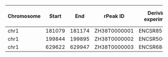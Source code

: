 


| Chromosome | Start | End | rPeak ID | Deriving experiment | Strand | High density start | High density end | Summit |
| ---- | ------ | ------ | ------------ | ----------- | --- | ---- | ------ | ------ |
| chr1 | 181079 | 181174 | ZH38T0000001 | ENCSR855LXJ | - | 181140 | 181156 | 181155 |
| chr1 | 199844 | 199895 | ZH38T0000002 | ENCSR506WDZ | - | 199862 | 199875 | 199874 |
| chr1 | 629622 | 629947 | ZH38T0000003 | ENCSR688YRV | + | 629704 | 629930 | 629770 |
